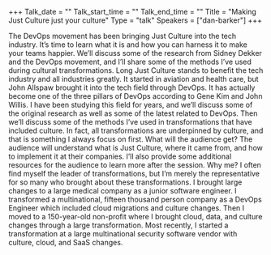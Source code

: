 +++
Talk_date = ""
Talk_start_time = ""
Talk_end_time = ""
Title = "Making Just Culture just your culture"
Type = "talk"
Speakers = ["dan-barker"]
+++

The DevOps movement has been bringing Just Culture into the tech industry. It’s time to learn what it is and how you can harness it to make your teams happier. We’ll discuss some of the research from Sidney Dekker and the DevOps movement, and I’ll share some of the methods I’ve used during cultural transformations. Long Just Culture stands to benefit the tech industry and all industries greatly. It started in aviation and health care, but John Allspaw brought it into the tech field through DevOps. It has actually become one of the three pillars of DevOps according to Gene Kim and John Willis.  I have been studying this field for years, and we’ll discuss some of the original research as well as some of the latest related to DevOps. Then we’ll discuss some of the methods I’ve used in transformations that have included culture. In fact, all transformations are underpinned by culture, and that is something I always focus on first. What will the audience get? The audience will understand what is Just Culture, where it came from, and how to implement it at their companies. I’ll also provide some additional resources for the audience to learn more after the session. Why me? I often find myself the leader of transformations, but I’m merely the representative for so many who brought about these transformations. I brought large changes to a large medical company as a junior software engineer. I transformed a multinational, fifteen thousand person company as a DevOps Engineer which included cloud migrations and culture changes. Then I moved to a 150-year-old non-profit where I brought cloud, data, and culture changes through a large transformation. Most recently, I started a transformation at a large multinational security software vendor with culture, cloud, and SaaS changes.
